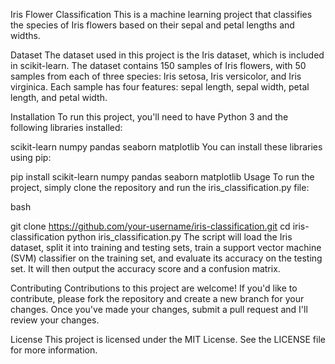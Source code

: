 Iris Flower Classification
This is a machine learning project that classifies the species of Iris flowers based on their sepal and petal lengths and widths.

Dataset
The dataset used in this project is the Iris dataset, which is included in scikit-learn. The dataset contains 150 samples of Iris flowers, with 50 samples from each of three species: Iris setosa, Iris versicolor, and Iris virginica. Each sample has four features: sepal length, sepal width, petal length, and petal width.

Installation
To run this project, you'll need to have Python 3 and the following libraries installed:

scikit-learn
numpy
pandas
seaborn
matplotlib
You can install these libraries using pip:


pip install scikit-learn numpy pandas seaborn matplotlib
Usage
To run the project, simply clone the repository and run the iris_classification.py file:

bash

git clone https://github.com/your-username/iris-classification.git
cd iris-classification
python iris_classification.py
The script will load the Iris dataset, split it into training and testing sets, train a support vector machine (SVM) classifier on the training set, and evaluate its accuracy on the testing set. It will then output the accuracy score and a confusion matrix.

Contributing
Contributions to this project are welcome! If you'd like to contribute, please fork the repository and create a new branch for your changes. Once you've made your changes, submit a pull request and I'll review your changes.

License
This project is licensed under the MIT License. See the LICENSE file for more information.

 







